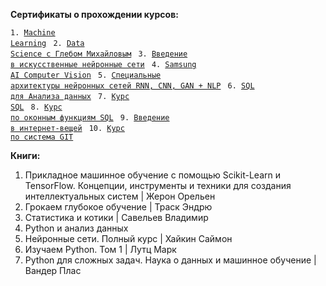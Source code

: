 **Сертификаты о прохождении курсов:**

<code>1. [Machine Learning](https://github.com/berserkr7/Certificates/blob/main/stepik-certificate-machine-learning.pdf)
</code>
<code>2. [Data Science с Глебом Михайловым](https://github.com/berserkr7/Certificates/blob/main/stepik-certificate-data-science-gleb.pdf)
</code>
<code>3. [Введение в искусственные нейронные сети](https://github.com/berserkr7/Certificates/blob/main/stepik-certificate-NN.pdf)
</code>
<code>4. [Samsung AI Computer Vision](https://github.com/berserkr7/Certificates/blob/main/stepik-certificate-samsung-CV.pdf)
</code>
<code>5. [Специальные архитектуры нейронных сетей RNN, CNN, GAN + NLP](https://github.com/berserkr7/Certificates/blob/main/stepik-certificate-spetial-RNN-CNN-NLP.pdf)
</code>
<code>6. [SQL для Анализа данных](https://github.com/berserkr7/Certificates/blob/main/stepik-certificate-SQL-data-analysis-for-gleb-mikhaylov.pdf)
</code>
<code>7. [Курс SQL](https://github.com/berserkr7/Certificates/blob/main/stepik-certificate-sql-all.pdf)
</code>
<code>8. [Курс по оконным функциям SQL](https://github.com/berserkr7/Certificates/blob/main/stepik-certificate-windows-finctions.pdf)
</code>
<code>9. [Введение в интернет-вещей](https://github.com/berserkr7/Certificates/blob/main/stepik-certificate-nti-center.pdf)
</code>
<code>10. [Курс по система GIT](https://github.com/berserkr7/Certificates/blob/main/stepik-certificate-GIT.pdf)
</code>



**Книги:**

1. Прикладное машинное обучение с помощью Scikit-Learn и TensorFlow. Концепции, инструменты и техники для создания интеллектуальных систем | Жерон Орельен
2. Грокаем глубокое обучение | Траск Эндрю
3. Статистика и котики | Савельев Владимир
4. Python и анализ данных
5. Нейронные сети. Полный курс | Хайкин Саймон
6. Изучаем Python. Том 1 | Лутц Марк
7. Python для сложных задач. Наука о данных  и машинное обучение | Вандер Плас

